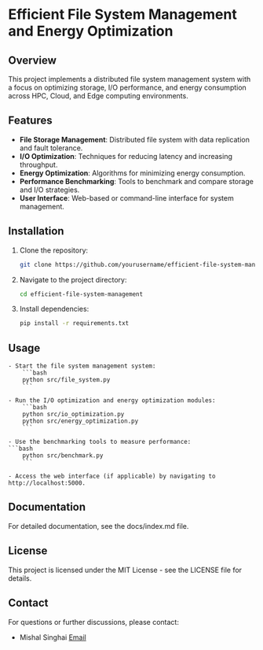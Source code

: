 # Efficient File System Management and Energy Optimization

## Overview

This project implements a distributed file system management system with a focus on optimizing storage, I/O performance, and energy consumption across HPC, Cloud, and Edge computing environments.

## Features

- **File Storage Management**: Distributed file system with data replication and fault tolerance.
- **I/O Optimization**: Techniques for reducing latency and increasing throughput.
- **Energy Optimization**: Algorithms for minimizing energy consumption.
- **Performance Benchmarking**: Tools to benchmark and compare storage and I/O strategies.
- **User Interface**: Web-based or command-line interface for system management.

## Installation

1. Clone the repository:

   ```bash
   git clone https://github.com/yourusername/efficient-file-system-management.git
   ```

2. Navigate to the project directory:

    ```bash
    cd efficient-file-system-management
    ```

3. Install dependencies:

    ```bash
    pip install -r requirements.txt
    ```

## Usage
    - Start the file system management system:
        ```bash
        python src/file_system.py
        ```

    - Run the I/O optimization and energy optimization modules:
        ```bash
        python src/io_optimization.py
        python src/energy_optimization.py
        ```

    - Use the benchmarking tools to measure performance:
    ```bash
        python src/benchmark.py
        ```

    - Access the web interface (if applicable) by navigating to http://localhost:5000.

## Documentation
For detailed documentation, see the docs/index.md file.

## License
This project is licensed under the MIT License - see the LICENSE file for details.

## Contact
For questions or further discussions, please contact:
   - Mishal Singhai [Email](mailto:mishalsinghai21032001@gmail.com)